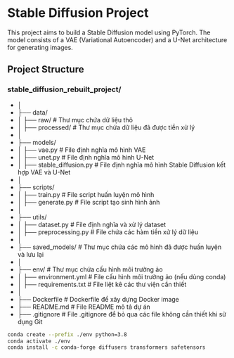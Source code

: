 
# Stable Diffusion Project

This project aims to build a Stable Diffusion model using PyTorch. The model consists of a VAE (Variational Autoencoder) and a U-Net architecture for generating images.

## Project Structure
### stable_diffusion_rebuilt_project/
- │
- ├── data/
- │ ├── raw/ # Thư mục chứa dữ liệu thô
- │ ├── processed/ # Thư mục chứa dữ liệu đã được tiền xử lý
- │
- ├── models/
- │ ├── vae.py # File định nghĩa mô hình VAE
- │ ├── unet.py # File định nghĩa mô hình U-Net
- │ ├── stable_diffusion.py # File định nghĩa mô hình Stable Diffusion kết hợp VAE và U-Net
- │
- ├── scripts/
- │ ├── train.py # File script huấn luyện mô hình
- │ ├── generate.py # File script tạo sinh hình ảnh
- │
- ├── utils/
- │ ├── dataset.py # File định nghĩa và xử lý dataset
- │ ├── preprocessing.py # File chứa các hàm tiền xử lý dữ liệu
- │
- ├── saved_models/ # Thư mục chứa các mô hình đã được huấn luyện và lưu lại
- │
- ├── env/ # Thư mục chứa cấu hình môi trường ảo
- │ ├── environment.yml # File cấu hình môi trường ảo (nếu dùng conda)
- │ ├── requirements.txt # File liệt kê các thư viện cần thiết
- │
- ├── Dockerfile # Dockerfile để xây dựng Docker image
- ├── README.md # File README mô tả dự án
- ├── .gitignore # File .gitignore để bỏ qua các file không cần thiết khi sử dụng Git

```bash
conda create --prefix ./env python=3.8
conda activate ./env
conda install -c conda-forge diffusers transformers safetensors